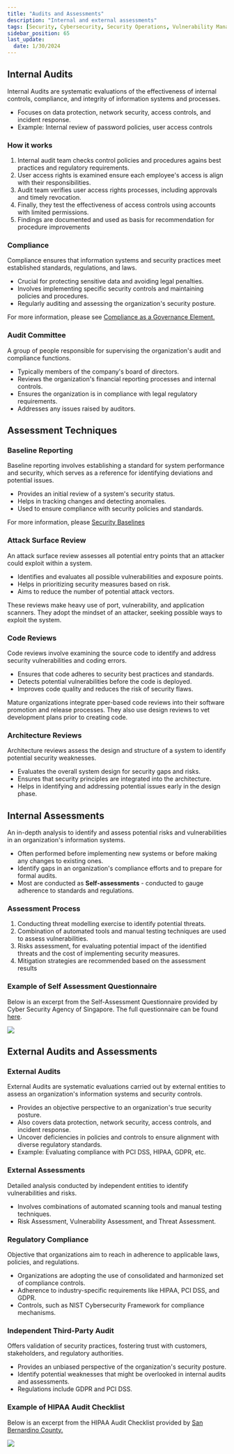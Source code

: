 ```yaml
---
title: "Audits and Assessments"
description: "Internal and external assessments"
tags: [Security, Cybersecurity, Security Operations, Vulnerability Management]
sidebar_position: 65
last_update:
  date: 1/30/2024
---
```




## Internal Audits

Internal Audits are systematic evaluations of the effectiveness of internal controls, compliance, and integrity of information systems and processes.

- Focuses on data protection, network security, access controls, and incident response.
- Example: Internal review of password policies, user access controls

### How it works

1. Internal audit team checks control policies and procedures agains best practices and regulatory requirements.
2. User access rights is examined ensure each employee's access is align with their responsibilities.
3. Audit team verifies user access rights processes, including approvals and timely revocation.
4. Finally, they test the effectiveness of access controls using accounts with limited permissions.
5. Findings are documented and used as basis for recommendation for procedure improvements

### Compliance

Compliance ensures that information systems and security practices meet established standards, regulations, and laws.

- Crucial for protecting sensitive data and avoiding legal penalties.
- Involves implementing specific security controls and maintaining policies and procedures.
- Regularly auditing and assessing the organization's security posture.

For more information, please see [Compliance as a Governance Element.](../001-Security-and-Risk-Management/050-Compliance.md)

### Audit Committee

A group of people responsible for supervising the organization's audit and compliance functions.

- Typically members of the company's board of directors.
- Reviews the organization's financial reporting processes and internal controls.
- Ensures the organization is in compliance with legal regulatory requirements.
- Addresses any issues raised by auditors.


## Assessment Techniques 

### Baseline Reporting

Baseline reporting involves establishing a standard for system performance and security, which serves as a reference for identifying deviations and potential issues.

- Provides an initial review of a system's security status.
- Helps in tracking changes and detecting anomalies.
- Used to ensure compliance with security policies and standards.

For more information, please [Security Baselines](/docs/005-Cybersecurity/008-Security-Operations/049-Security-Baseline.md)



### Attack Surface Review

An attack surface review assesses all potential entry points that an attacker could exploit within a system.

- Identifies and evaluates all possible vulnerabilities and exposure points.
- Helps in prioritizing security measures based on risk.
- Aims to reduce the number of potential attack vectors.

These reviews make heavy use of port, vulnerability, and application scanners. They adopt the mindset of an attacker, seeking possible ways to exploit the system.


### Code Reviews

Code reviews involve examining the source code to identify and address security vulnerabilities and coding errors.

- Ensures that code adheres to security best practices and standards.
- Detects potential vulnerabilities before the code is deployed.
- Improves code quality and reduces the risk of security flaws.

Mature organizations integrate pper-based code reviews into their software promotion and release processes. They also use design reviews to vet development plans prior to creating code.

### Architecture Reviews

Architecture reviews assess the design and structure of a system to identify potential security weaknesses.

- Evaluates the overall system design for security gaps and risks.
- Ensures that security principles are integrated into the architecture.
- Helps in identifying and addressing potential issues early in the design phase.


## Internal Assessments

An in-depth analysis to identify and assess potential risks and vulnerabilities in an organization's information systems.

- Often performed before implementing new systems or before making any changes to existing ones.
- Identify gaps in an organization's compliance efforts and to prepare for formal audits.
- Most are conducted as **Self-assessments** - conducted to gauge adherence to standards and regulations.

### Assessment Process 

1. Conducting threat modelling exercise to identify potential threats.
2. Combination of automated tools and manual testing techniques are used to assess vulnerabilities.
3. Risks assessment, for evaluating potential impact of the identified threats and the cost of implementing security measures.
4. Mitigation strategies are recommended based on the assessment results

### Example of Self Assessment Questionnaire

Below is an excerpt from the Self-Assessment Questionnaire provided by Cyber Security Agency of Singapore.
The full questionnaire can be found [here](https://www.csa.gov.sg/docs/default-source/our-programmes/support-for-enterprises/sg-cyber-safe-programme/cyber-essentials-self-assessment-v20220897321ea6-f473-4f1f-8ecb-77531ac02665.xlsx?sfvrsn=90e46f58_1).

![](/img/docs/sec+-self-assessment-questionnaire.png)


## External Audits and Assessments

### External Audits 

External Audits are systematic evaluations carried out by external entities to assess an organization's information systems and security controls.

- Provides an objective perspective to an organization's true security posture.
- Also covers data protection, network security, access controls, and incident response.
- Uncover deficiencies in policies and controls to ensure alignment with diverse regulatory standards.
- Example: Evaluating compliance with PCI DSS, HIPAA, GDPR, etc.

### External Assessments

Detailed analysis conducted by independent entities to identify vulnerabilities and risks.

- Involves combinations of automated scanning tools and manual testing techniques.
- Risk Assessment, Vulnerability Assessment, and Threat Assessment.

### Regulatory Compliance    

Objective that organizations aim to reach in adherence to applicable laws, policies, and regulations.

- Organizations are adopting the use of consolidated and harmonized set of compliance controls.
- Adherence to industry-specific requirements like HIPAA, PCI DSS, and GDPR.
- Controls, such as NIST Cybersecurity Framework for compliance mechanisms.

### Independent Third-Party Audit 

Offers validation of security practices, fostering trust with customers, stakeholders, and regulatory authorities.

- Provides an unbiased perspective of the organization's security posture.
- Identify potential weaknesses that might be overlooked in internal audits and assessments.
- Regulations include GDPR and PCI DSS.

### Example of HIPAA Audit Checklist

Below is an excerpt from the HIPAA Audit Checklist provided by [San Bernardino County.](https://wp.sbcounty.gov/dbh/wp-content/uploads/2016/07/HIPAA_Audit_Checklist.pdf)

![](/img/docs/sec+-example-hipaa-audit-checklist.png)



